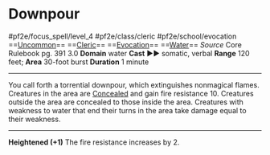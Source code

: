 # Downpour
#pf2e/focus_spell/level_4 #pf2e/class/cleric #pf2e/school/evocation 
==[Uncommon](../../../rules/traits/uncommon.md)== ==[Cleric](../../../rules/traits/cleric.md)== ==[Evocation](../../../rules/traits/evocation.md)== ==[Water](../../../rules/traits/water.md)==
*Source* Core Rulebook pg. 391 3.0
**Domain** water
**Cast** ►► somatic, verbal
**Range** 120 feet; **Area** 30-foot burst
**Duration** 1 minute

---
You call forth a torrential downpour, which extinguishes nonmagical flames. Creatures in the area are [Concealed](../../../Conditions/Concealed.md) and gain fire resistance 10. Creatures outside the area are concealed to those inside the area. Creatures with weakness to water that end their turns in the area take damage equal to their weakness.

<hr>

**Heightened (+1)** The fire resistance increases by 2.